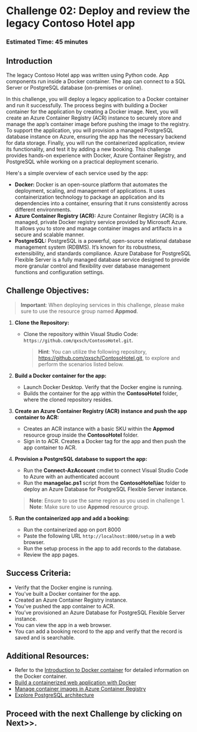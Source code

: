 # Challenge 02: Deploy and review the legacy Contoso Hotel app
### Estimated Time: 45 minutes
## Introduction

The legacy Contoso Hotel app was written using Python code. App components run inside a Docker container. The app can connect to a SQL Server or PostgreSQL database (on-premises or online).

In this challenge, you will deploy a legacy application to a Docker container and run it successfully. The process begins with building a Docker container for the application by creating a Docker image. Next, you will create an Azure Container Registry (ACR) instance to securely store and manage the app’s container image before pushing the image to the registry. To support the application, you will provision a managed PostgreSQL database instance on Azure, ensuring the app has the necessary backend for data storage. Finally, you will run the containerized application, review its functionality, and test it by adding a new booking. This challenge provides hands-on experience with Docker, Azure Container Registry, and PostgreSQL while working on a practical deployment scenario.

Here's a simple overview of each service used by the app:

- **Docker:** Docker is an open-source platform that automates the deployment, scaling, and management of applications. It uses containerization technology to package an application and its dependencies into a container, ensuring that it runs consistently across different environments.
- **Azure Container Registry (ACR):** Azure Container Registry (ACR) is a managed, private Docker registry service provided by Microsoft Azure. It allows you to store and manage container images and artifacts in a secure and scalable manner.
- **PostgreSQL:** PostgreSQL is a powerful, open-source relational database management system (RDBMS). It’s known for its robustness, extensibility, and standards compliance. Azure Database for PostgreSQL Flexible Server is a fully managed database service designed to provide more granular control and flexibility over database management functions and configuration settings.


## Challenge Objectives:

> **Important**: When deploying services in this challenge, please make sure to use the resource group named **Appmod**. 

1. **Clone the Repository:**
   - Clone the repository within Visual Studio Code: `https://github.com/qxsch/ContosoHotel.git`.
     > **Hint**: You can utilize the following repository, https://github.com/qxsch/ContosoHotel.git, to explore and perform the scenarios listed below.   

1. **Build a Docker container for the app:**

   - Launch Docker Desktop. Verify that the Docker engine is running.   
   - Builds the container for the app within the **ContosoHotel** folder, where the cloned repository resides.

1. **Create an Azure Container Registry (ACR) instance and push the app container to ACR:**

   - Creates an ACR instance with a basic SKU within the **Appmod** resource group inside the **ContosoHotel** folder.
   - Sign in to ACR. Creates a Docker tag for the app and then push the app container to ACR.

1. **Provision a PostgreSQL database to support the app:**   

   - Run the **Connect-AzAccount** cmdlet to connect Visual Studio Code to Azure with an authenticated account
   - Run the **manageIac.ps1** script from the **ContosoHotel\iac** folder to deploy an Azure Database for PostgreSQL Flexible Server instance.
   > **Note**: Ensure to use the same region as you used in challenge 1.  
   > **Note**: Make sure to use **Appmod** resource group.

1. **Run the containerized app and add a booking:**

   - Run the containerized app on port 8000
   - Paste the following URL `http://localhost:8000/setup` in a web browser.
   - Run the setup process in the app to add records to the database.
   - Review the app pages.

## Success Criteria:

- Verify that the Docker engine is running.
- You’ve built a Docker container for the app.
- Created an Azure Container Registry instance.
- You’ve pushed the app container to ACR.
- You’ve provisioned an Azure Database for PostgreSQL Flexible Server instance.
- You can view the app in a web browser.
- You can add a booking record to the app and verify that the record is saved and is searchable.

## Additional Resources:

-  Refer to the  [Introduction to Docker container](https://learn.microsoft.com/en-us/training/modules/intro-to-docker-containers/) for detailed information on the Docker container.
-  [Build a containerized web application with Docker](https://learn.microsoft.com/en-us/training/modules/intro-to-containers/)
-  [Manage container images in Azure Container Registry](https://learn.microsoft.com/en-us/training/modules/publish-container-image-to-azure-container-registry/)
-  [Explore PostgreSQL architecture](https://learn.microsoft.com/en-us/training/modules/explore-postgresql-architecture/)


## Proceed with the next Challenge by clicking on **Next**>>.   

